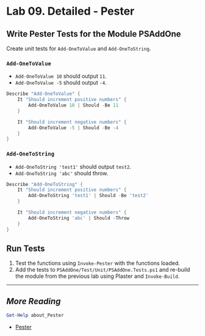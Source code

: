# Lab 09. Detailed - Pester

## Write Pester Tests for the Module PSAddOne

Create unit tests for `Add-OneToValue` and `Add-OneToString`.

### `Add-OneToValue`

- `Add-OneToValue 10` should output `11`.
- `Add-OneToValue -5` should output `-4`.

```PowerShell
Describe "Add-OneToValue" {
    It "Should increment positive numbers" {
        Add-OneToValue 10 | Should -Be 11
    }

    It "Should increment negative numbers" {
        Add-OneToValue -5 | Should -Be -4
    }
}
```

### `Add-OneToString`

- `Add-OneToString 'test1'` should output `test2`.
- `Add-OneToString 'abc'` should throw.

```PowerShell
Describe "Add-OneToString" {
    It "Should increment positive numbers" {
        Add-OneToString 'test1' | Should -Be 'test2'
    }

    It "Should increment negative numbers" {
        Add-OneToString 'abc' | Should -Throw
    }
}
```

## Run Tests

1. Test the functions using `Invoke-Pester` with the functions loaded.
2. Add the tests to `PSAddOne/Test/Unit/PSAddOne.Tests.ps1` and re-build the module from the previous lab using Plaster and `Invoke-Build`.

---

## *More Reading*

```PowerShell
Get-Help about_Pester
```

- [Pester](https://github.com/pester/Pester)
